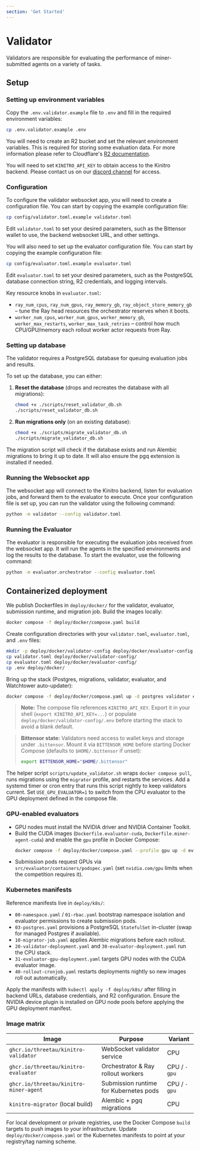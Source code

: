 ```yaml
---
section: 'Get Started'
---
```


# Validator

Validators are responsible for evaluating the performance of miner-submitted agents on a variety of tasks.

## Setup

### Setting up environment variables
Copy the `.env.validator.example` file to `.env` and fill in the required environment variables:
```bash
cp .env.validator.example .env
```

You will need to create an R2 bucket and set the relevant environment variables. This is required for storing some evaluation data. For more information please refer to Cloudflare's [R2 documentation](https://developers.cloudflare.com/r2/buckets/). 

You will need to set `KINITRO_API_KEY` to obtain access to the Kinitro backend. Please contact us on our [discord channel](https://discord.gg/96SdmpeMqG) for access.

### Configuration
To configure the validator websocket app, you will need to create a configuration file. You can start by copying the example configuration file:

```bash
cp config/validator.toml.example validator.toml
```
Edit `validator.toml` to set your desired parameters, such as the Bittensor wallet to use, the backend websocket URL, and other settings.

You will also need to set up the evaluator configuration file. You can start by copying the example configuration file:

```bash
cp config/evaluator.toml.example evaluator.toml
```
Edit `evaluator.toml` to set your desired parameters, such as the PostgreSQL database connection string, R2 credentials, and logging intervals.

Key resource knobs in `evaluator.toml`:
- `ray_num_cpus`, `ray_num_gpus`, `ray_memory_gb`, `ray_object_store_memory_gb` – tune the Ray head resources the orchestrator reserves when it boots.
- `worker_num_cpus`, `worker_num_gpus`, `worker_memory_gb`, `worker_max_restarts`, `worker_max_task_retries` – control how much CPU/GPU/memory each rollout worker actor requests from Ray.

### Setting up database
The validator requires a PostgreSQL database for queuing evaluation jobs and results.

To set up the database, you can either:

1. **Reset the database** (drops and recreates the database with all migrations):
   ```bash
   chmod +x ./scripts/reset_validator_db.sh
   ./scripts/reset_validator_db.sh
   ```

2. **Run migrations only** (on an existing database):
   ```bash
   chmod +x ./scripts/migrate_validator_db.sh
   ./scripts/migrate_validator_db.sh
   ```

The migration script will check if the database exists and run Alembic migrations to bring it up to date. It will also ensure the pgq extension is installed if needed.

### Running the Websocket app
The websocket app will connect to the Kinitro backend, listen for evaluation jobs, and forward them to the evaluator to execute.
Once your configuration file is set up, you can run the validator using the following command:
```bash
python -m validator --config validator.toml
```

### Running the Evaluator
The evaluator is responsible for executing the evaluation jobs received from the websocket app. It will run the agents in the specified environments and log the results to the database.
To start the evaluator, use the following command:
```bash
python -m evaluator.orchestrator --config evaluator.toml
```

## Containerized deployment

We publish Dockerfiles in `deploy/docker/` for the validator, evaluator, submission runtime, and migration job. Build the images locally:
```bash
docker compose -f deploy/docker/compose.yaml build
```

Create configuration directories with your `validator.toml`, `evaluator.toml`, and `.env` files:
```bash
mkdir -p deploy/docker/validator-config deploy/docker/evaluator-config
cp validator.toml deploy/docker/validator-config/
cp evaluator.toml deploy/docker/evaluator-config/
cp .env deploy/docker/
```

Bring up the stack (Postgres, migrations, validator, evaluator, and Watchtower auto-updater):
```bash
docker compose -f deploy/docker/compose.yaml up -d postgres validator evaluator watchtower
```

> **Note:** The compose file references `KINITRO_API_KEY`. Export it in your shell (`export KINITRO_API_KEY=...`) or populate `deploy/docker/validator-config/.env` before starting the stack to avoid a blank default.

> **Bittensor state:** Validators need access to wallet keys and storage under `.bittensor`. Mount it via `BITTENSOR_HOME` before starting Docker Compose (defaults to `$HOME/.bittensor` if unset):
> ```bash
> export BITTENSOR_HOME="$HOME/.bittensor"
> ```

The helper script `scripts/update_validator.sh` wraps `docker compose pull`, runs migrations using the `migrator` profile, and restarts the services. Add a systemd timer or cron entry that runs this script nightly to keep validators current. Set `USE_GPU_EVALUATOR=1` to switch from the CPU evaluator to the GPU deployment defined in the compose file.

### GPU-enabled evaluators

- GPU nodes must install the NVIDIA driver and NVIDIA Container Toolkit.
- Build the CUDA images (`Dockerfile.evaluator-cuda`, `Dockerfile.miner-agent-cuda`) and enable the `gpu` profile in Docker Compose:
  ```bash
  docker compose -f deploy/docker/compose.yaml --profile gpu up -d evaluator-gpu
  ```
- Submission pods request GPUs via `src/evaluator/containers/podspec.yaml` (set `nvidia.com/gpu` limits when the competition requires it).

### Kubernetes manifests

Reference manifests live in `deploy/k8s/`:

- `00-namespace.yaml` / `01-rbac.yaml` bootstrap namespace isolation and evaluator permissions to create submission pods.
- `03-postgres.yaml` provisions a PostgreSQL `StatefulSet` in-cluster (swap for managed Postgres if available).
- `10-migrator-job.yaml` applies Alembic migrations before each rollout.
- `20-validator-deployment.yaml` and `30-evaluator-deployment.yaml` run the CPU stack.
- `31-evaluator-gpu-deployment.yaml` targets GPU nodes with the CUDA evaluator image.
- `40-rollout-cronjob.yaml` restarts deployments nightly so new images roll out automatically.

Apply the manifests with `kubectl apply -f deploy/k8s/` after filling in backend URLs, database credentials, and R2 configuration. Ensure the NVIDIA device plugin is installed on GPU node pools before applying the GPU deployment manifest.

### Image matrix

| Image | Purpose | Variant |
| --- | --- | --- |
| `ghcr.io/threetau/kinitro-validator` | WebSocket validator service | CPU |
| `ghcr.io/threetau/kinitro-evaluator` | Orchestrator & Ray rollout workers | CPU / `-gpu` |
| `ghcr.io/threetau/kinitro-miner-agent` | Submission runtime for Kubernetes pods | CPU / `-gpu` |
| `kinitro-migrator` (local build) | Alembic + pgq migrations | CPU |

For local development or private registries, use the Docker Compose `build` targets to push images to your infrastructure. Update `deploy/docker/compose.yaml` or the Kubernetes manifests to point at your registry/tag naming scheme.
